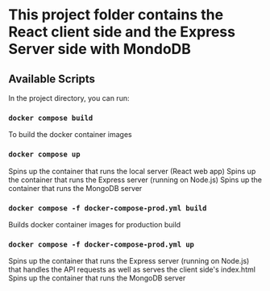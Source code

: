 

# This project folder contains the React client side and the Express Server side with MondoDB

## Available Scripts

In the project directory, you can run:

### `docker compose build`

To build the docker container images

### `docker compose up`

Spins up the container that runs the local server (React web app)
Spins up the container that runs the Express server (running on Node.js)
Spins up the container that runs the MongoDB server

### `docker compose -f docker-compose-prod.yml build`
Builds docker container images for production build

### `docker compose -f docker-compose-prod.yml up`

Spins up the container that runs the Express server (running on Node.js) that handles the API requests as well as serves the client side's index.html
Spins up the container that runs the MongoDB server
